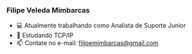 ### Filipe Veleda Mimbarcas

- 💻 Atualmente trabalhando como Analista de Suporte Junior
- 🌱 Estudando TCP/IP
- 📫 Contate no e-mail: filipemimbarcas@gmail.com


